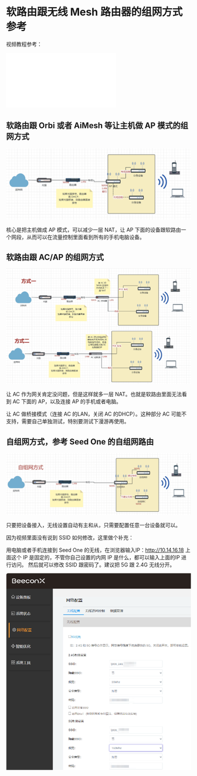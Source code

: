 # 软路由跟无线 Mesh 路由器的组网方式参考

视频教程参考：

<iframe src="//player.bilibili.com/player.html?aid=450474903&bvid=BV1Lj411Y7Dp&cid=1319318338&p=1" scrolling="no" border="0" frameborder="no" framespacing="0" allowfullscreen="true"> </iframe>

## 软路由跟 Orbi 或者 AiMesh 等让主机做 AP 模式的组网方式

![router-mesh-ap](../image/router-mesh-ap.png)

核心是把主机做成 AP 模式，可以减少一层 NAT，让 AP 下面的设备跟软路由一个网段，从而可以在流量控制里面看到所有的手机电脑设备。

## 软路由跟 AC/AP 的组网方式

![router-mesh-ac](../image/router-mesh-ac.png)

让 AC 作为网关肯定没问题，但是这样就多一层 NAT。也就是软路由里面无法看到 AC 下面的 AP，以及连接 AP 的手机或者电脑。

让 AC 做桥接模式（连接 AC 的LAN，关闭 AC 的DHCP）。这种部分 AC 可能不支持，需要自己单独测试，特别要测试下漫游再使用。

## 自组网方式，参考 Seed One 的自组网路由

![router-mesh-auto](../image/router-mesh-auto.png)

只要把设备接入，无线设置自动有主和从，只需要配置任意一台设备就可以。

因为视频里面没有说到 SSID 如何修改，这里做个补充：

用电脑或者手机连接到 Seed One 的无线，在浏览器输入IP：http://10.14.16.18
上面这个 IP 是固定的，不管你自己设置的内网 IP 是什么，都可以输入上面的IP 进行访问。
然后就可以修改 SSID 跟密码了。建议把 5G 跟 2.4G 无线分开。

![seed-one-ssid](../image/seed-one-ssid.png)
